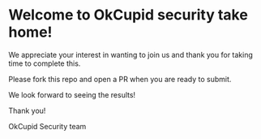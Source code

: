 # Welcome to OkCupid security take home! 


We appreciate your interest in wanting to join us and thank you for taking time to complete this. 

Please fork this repo and open a PR when you are ready to submit. 

We look forward to seeing the results!

Thank you!

 OkCupid Security team 
